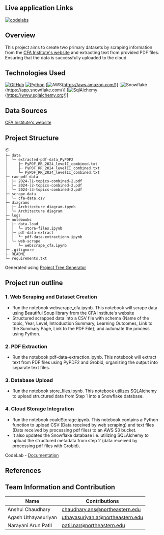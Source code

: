 ## Live application Links
[![codelabs](https://img.shields.io/badge/codelabs-4285F4?style=for-the-badge&logo=codelabs&logoColor=white)]()

## Overview

This project aims to create two primary datasets by scraping information from the [CFA Institute's website](https://www.cfainstitute.org/en/membership/professional-development/refresher-readings#sort=%40refreadingcurriculumyear%20descending) and extracting text from provided PDF files. Ensuring that the data is successfully uploaded to the cloud.

## Technologies Used
[![GitHub](https://img.shields.io/badge/GitHub-100000?style=for-the-badge&logo=github&logoColor=white)](https://github.com/)
[![Python](https://img.shields.io/badge/Python-FFD43B?style=for-the-badge&logo=python&logoColor=blue)](https://www.python.org/)
[![AWS](https://img.shields.io/badge/AWS-411120?style=for-the-badge)(https://aws.amazon.com/)]
[![Snowflake](https://img.shields.io/badge/Snowflake-100760?style=for-the-badge)(https://app.snowflake.com/)]
[![SqlAlchemy](https://img.shields.io/badge/SqlAlchemy-700000?style=for-the-badge)(https://www.sqlalchemy.org/)]


## Data Sources
[CFA Institute's website](https://www.cfainstitute.org/en/membership/professional-development/refresher-readings#sort=%40refreadingcurriculumyear%20descending)


## Project Structure

```
📦 
├─ data
│  └─ extracted-pdf-data_PyPDF2
│     ├─ PyPDF_RR_2024_levelI_combined.txt
│     ├─ PyPDF_RR_2024_levelII_combined.txt
│     └─ PyPDF_RR_2024_levelII_combined.txt
├─ raw-pdf-data
│  ├─ 2024-l1-topics-combined-2.pdf
│  ├─ 2024-l2-topics-combined-2.pdf
│  └─ 2024-l3-topics-combined-2.pdf
├─ scrape-data
│  └─ cfa-data.csv
├─ diagrams
│  ├─ Architecture diagram.ipynb
│  └─ Architecture diagram
├─ logs
├─ notebooks
│  ├─ data-load
│  │  └─ store-files.ipynb
│  ├─ pdf-data-extract
│  │  └─ pdf-data-extractionn.ipynb
│  └─ web-scrape
│     └─ webscrape_cfa.ipynb
├─ .gitignore
├─ README
└─ requirements.txt
```
Generated using [Project Tree Generator](https://woochanleee.github.io/project-tree-generator)


## Project run outline

### 1. Web Scraping and Dataset Creation

- Run the notebook webscrape_cfa.ipynb. This notebook will scrape data using Beautiful Soup library from the CFA Institute's website
- Structured scrapped data into a CSV file with schema {Name of the topic, Year, Level, Introduction Summary, Learning Outcomes, Link to the Summary Page, Link to the PDF File}, and automate the process using Python.

### 2. PDF Extraction
- Run the notebook pdf-data-extraction.ipynb. This notebook will extract text from PDF files using PyPDF2 and Grobid, organizing the output into separate text files.
  
### 3. Database Upload
- Run the notebook store_files.ipynb. This notebook utilizes SQLAlchemy to upload structured data from Step 1 into a Snowflake database.

### 4. Cloud Storage Integration
- Run the notebook couldStorage.ipynb. This notebook contains a Python function to upload CSV (Data received by web scraping) and text files (Data received by processing pdf files) to an AWS S3 bucket.
- It also updates the Snowflake database i.e. utilizing SQLAlchemy to upload the structured metadata from step 2 (data received by processing pdf files with Grobid).

CodeLab - [Documentation](https://docs.google.com/document/d/1dZdiE4i6tSN4ORSth-93WU_VrgvxRuWhSNYANm2L1e4/edit#heading=h.30zowzpo6ptm) 



## References


## Team Information and Contribution 

Name | Contributions |
--- |--- |
Anshul Chaudhary | chaudhary.ans@northeastern.edu |
Agash Uthayasuriyan | uthayasuriyan.a@northeastern.edu |
Narayani Arun Patil | patil.nar@northeastern.edu |
